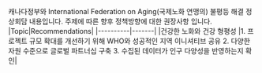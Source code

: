 캐나다정부와 International Federation on Aging(국제노화 연맹의) 불평등 해결 정상회담 내용입니다.
주제에 따른 향후 정책방향에 대한 권장사항 입니다.
|Topic|Recommendations|
|----------|-------|
|건강한 노화와 건강 형평성 |1. 프로젝트 규모 확대를 개선하기 위해 WHO와 성공적인 지역 이니셔티브 공유 2. 다양한 자원 수준으로 글로벌 파트너십 구축 3. 수집된 데이터가 인구 다양성을 반영하는지 확인| 

